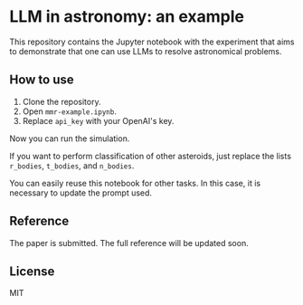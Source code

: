 # LLM in astronomy: an example

This repository contains the Jupyter notebook with the experiment that aims to demonstrate that one can use LLMs to resolve astronomical problems.

## How to use

1. Clone the repository.
2. Open `mmr-example.ipynb`.
3. Replace `api_key` with your OpenAI's key.

Now you can run the simulation.

If you want to perform classification of other asteroids, just replace the lists `r_bodies`, `t_bodies`, and `n_bodies`.

You can easily reuse this notebook for other tasks. In this case, it is necessary to update the prompt used.

## Reference

The paper is submitted. The full reference will be updated soon.

## License

MIT
